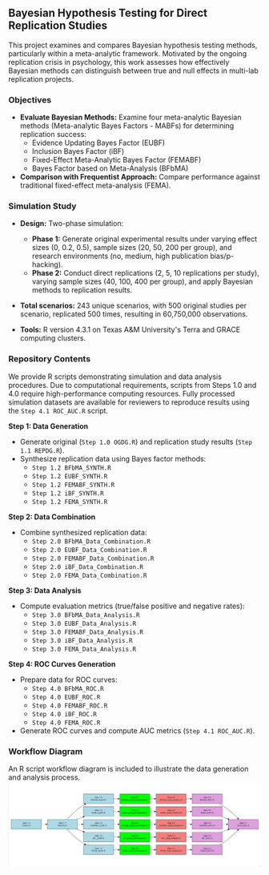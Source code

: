 ## Bayesian Hypothesis Testing for Direct Replication Studies

This project examines and compares Bayesian hypothesis testing methods, particularly within a meta-analytic framework. Motivated by the ongoing replication crisis in psychology, this work assesses how effectively Bayesian methods can distinguish between true and null effects in multi-lab replication projects.

### Objectives

- **Evaluate Bayesian Methods:** Examine four meta-analytic Bayesian methods (Meta-analytic Bayes Factors - MABFs) for determining replication success:
  - Evidence Updating Bayes Factor (EUBF)
  - Inclusion Bayes Factor (iBF)
  - Fixed-Effect Meta-Analytic Bayes Factor (FEMABF)
  - Bayes Factor based on Meta-Analysis (BFbMA)
- **Comparison with Frequentist Approach:** Compare performance against traditional fixed-effect meta-analysis (FEMA).

### Simulation Study

- **Design:** Two-phase simulation:
  - **Phase 1:** Generate original experimental results under varying effect sizes (0, 0.2, 0.5), sample sizes (20, 50, 200 per group), and research environments (no, medium, high publication bias/p-hacking).
  - **Phase 2:** Conduct direct replications (2, 5, 10 replications per study), varying sample sizes (40, 100, 400 per group), and apply Bayesian methods to replication results.

- **Total scenarios:** 243 unique scenarios, with 500 original studies per scenario, replicated 500 times, resulting in 60,750,000 observations.

- **Tools:** R version 4.3.1 on Texas A&M University's Terra and GRACE computing clusters.

### Repository Contents

We provide R scripts demonstrating simulation and data analysis procedures. Due to computational requirements, scripts from Steps 1.0 and 4.0 require high-performance computing resources. Fully processed simulation datasets are available for reviewers to reproduce results using the `Step 4.1 ROC_AUC.R` script.

**Step 1: Data Generation**
- Generate original (`Step 1.0 OGDG.R`) and replication study results (`Step 1.1 REPDG.R`).
- Synthesize replication data using Bayes factor methods:
  - `Step 1.2 BFbMA_SYNTH.R`
  - `Step 1.2 EUBF_SYNTH.R`
  - `Step 1.2 FEMABF_SYNTH.R`
  - `Step 1.2 iBF_SYNTH.R`
  - `Step 1.2 FEMA_SYNTH.R`

**Step 2: Data Combination**
- Combine synthesized replication data:
  - `Step 2.0 BFbMA_Data_Combination.R`
  - `Step 2.0 EUBF_Data_Combination.R`
  - `Step 2.0 FEMABF_Data_Combination.R`
  - `Step 2.0 iBF_Data_Combination.R`
  - `Step 2.0 FEMA_Data_Combination.R`

**Step 3: Data Analysis**
- Compute evaluation metrics (true/false positive and negative rates):
  - `Step 3.0 BFbMA_Data_Analysis.R`
  - `Step 3.0 EUBF_Data_Analysis.R`
  - `Step 3.0 FEMABF_Data_Analysis.R`
  - `Step 3.0 iBF_Data_Analysis.R`
  - `Step 3.0 FEMA_Data_Analysis.R`

**Step 4: ROC Curves Generation**
- Prepare data for ROC curves:
  - `Step 4.0 BFbMA_ROC.R`
  - `Step 4.0 EUBF_ROC.R`
  - `Step 4.0 FEMABF_ROC.R`
  - `Step 4.0 iBF_ROC.R`
  - `Step 4.0 FEMA_ROC.R`
- Generate ROC curves and compute AUC metrics (`Step 4.1 ROC_AUC.R`).

### Workflow Diagram

An R script workflow diagram is included to illustrate the data generation and analysis process.
![Workflow Diagram](workflow.png)
